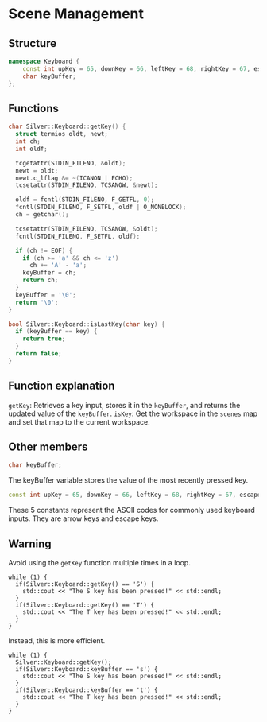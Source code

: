 # Scene Management
## Structure
```cpp
namespace Keyboard {
    const int upKey = 65, downKey = 66, leftKey = 68, rightKey = 67, escapeKey = 27;
    char keyBuffer;
}; 
```
## Functions
```cpp
char Silver::Keyboard::getKey() {
  struct termios oldt, newt;
  int ch;
  int oldf;

  tcgetattr(STDIN_FILENO, &oldt);
  newt = oldt;
  newt.c_lflag &= ~(ICANON | ECHO);
  tcsetattr(STDIN_FILENO, TCSANOW, &newt);

  oldf = fcntl(STDIN_FILENO, F_GETFL, 0);
  fcntl(STDIN_FILENO, F_SETFL, oldf | O_NONBLOCK);
  ch = getchar();

  tcsetattr(STDIN_FILENO, TCSANOW, &oldt);
  fcntl(STDIN_FILENO, F_SETFL, oldf);

  if (ch != EOF) {
    if (ch >= 'a' && ch <= 'z')
      ch += 'A' - 'a';
    keyBuffer = ch;
    return ch;
  }
  keyBuffer = '\0';
  return '\0';
}

bool Silver::Keyboard::isLastKey(char key) {
  if (keyBuffer == key) {
    return true;
  }
  return false;
}
```

## Function explanation
`getKey`: Retrieves a key input, stores it in the `keyBuffer`, and returns the updated value of the `keyBuffer`.
`isKey`: Get the workspace in the `scenes` map and set that map to the current workspace. <br>

## Other members
```cpp
char keyBuffer;
```
The keyBuffer variable stores the value of the most recently pressed key.

```cpp
const int upKey = 65, downKey = 66, leftKey = 68, rightKey = 67, escapeKey = 27;
```
These 5 constants represent the ASCII codes for commonly used keyboard inputs. They are arrow keys and escape keys.

## Warning
Avoid using the `getKey` function multiple times in a loop.
```
while (1) {
  if(Silver::Keyboard::getKey() == 'S') {
    std::cout << "The S key has been pressed!" << std::endl;
  }
  if(Silver::Keyboard::getKey() == 'T') {
    std::cout << "The T key has been pressed!" << std::endl;
  }
}
```
Instead, this is more efficient.
```
while (1) {
  Silver::Keyboard::getKey();
  if(Silver::Keyboard::keyBuffer == 's') {
    std::cout << "The S key has been pressed!" << std::endl;
  }
  if(Silver::Keyboard::keyBuffer == 't') {
    std::cout << "The T key has been pressed!" << std::endl;
  }
}
```
